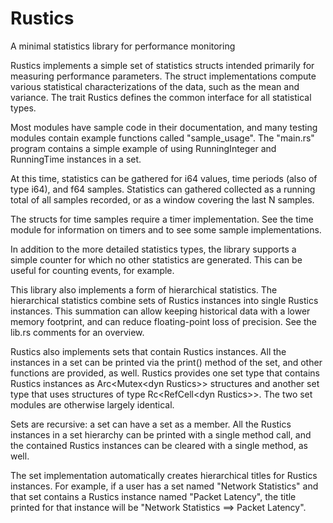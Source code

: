 # Rustics
A minimal statistics library for performance monitoring

Rustics implements a simple set of statistics structs intended primarily
for measuring performance parameters.  The struct implementations compute
various statistical characterizations of the data, such as the mean and
variance.  The trait Rustics defines the common interface for all
statistical types.

Most modules have sample code in their documentation, and many testing
modules contain example functions called "sample_usage".  The "main.rs"
program contains a simple example of using RunningInteger and RunningTime
instances in a set.

At this time, statistics can be gathered for i64 values, time periods (also
of type i64), and f64 samples.  Statistics can gathered collected as a running
total of all samples recorded, or as a window covering the last N samples.

The structs for time samples require a timer implementation.  See the time
module for information on timers and to see some sample implementations.

In addition to the more detailed statistics types, the library supports a
simple counter for which no other statistics are generated.  This can be
useful for counting events, for example.

This library also implements a form of hierarchical statistics.  The
hierarchical statistics combine sets of Rustics instances into single
Rustics instances.  This summation can allow keeping historical data with
a lower memory footprint, and can reduce floating-point loss of precision.
See the lib.rs comments for an overview.

Rustics also implements sets that contain Rustics instances.  All the
instances in a set can be printed via the print() method of the set, and
other functions are provided, as well.  Rustics provides one set type that
contains Rustics instances as Arc\<Mutex\<dyn Rustics\>\> structures and 
another set type that uses structures of type Rc\<RefCell\<dyn Rustics\>\>.
The two set modules are otherwise largely identical.

Sets are recursive:  a set can have a set as a member.  All the Rustics
instances in a set hierarchy can be printed with a single method call, and
the contained Rustics instances can be cleared with a single method, as
well.

The set implementation automatically creates hierarchical titles for
Rustics instances.  For example, if a user has a set named "Network
Statistics" and that set contains a Rustics instance named "Packet Latency",
the title printed for that instance will be "Network Statistics ==\> Packet
Latency".
